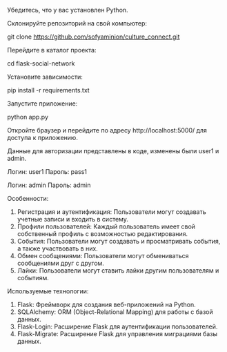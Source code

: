 Убедитесь, что у вас установлен Python.

Склонируйте репозиторий на свой компьютер:

git clone https://github.com/sofyaminion/culture_connect.git

Перейдите в каталог проекта:

cd flask-social-network

Установите зависимости:

pip install -r requirements.txt

Запустите приложение:

python app.py

Откройте браузер и перейдите по адресу http://localhost:5000/ для доступа к приложению.

Данные для авторизации представлены в коде, изменены были user1 и admin.

Логин: user1
Пароль: pass1

Логин: admin
Пароль: admin


Особенности:

1. Регистрация и аутентификация: Пользователи могут создавать учетные записи и входить в систему.
2. Профили пользователей: Каждый пользователь имеет свой собственный профиль с возможностью редактирования.
3. События: Пользователи могут создавать и просматривать события, а также участвовать в них.
4. Обмен сообщениями: Пользователи могут обмениваться сообщениями друг с другом.
5. Лайки: Пользователи могут ставить лайки другим пользователям и событиям.

Используемые технологии:

1. Flask: Фреймворк для создания веб-приложений на Python.
2. SQLAlchemy: ORM (Object-Relational Mapping) для работы с базой данных.
3. Flask-Login: Расширение Flask для аутентификации пользователей.
4. Flask-Migrate: Расширение Flask для управления миграциями базы данных.
